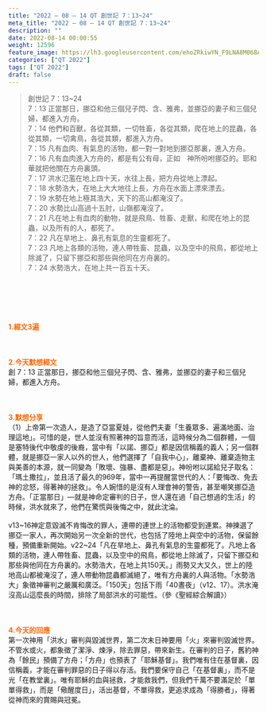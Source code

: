 ```yaml
---
title: "2022 – 08 – 14 QT 創世記 7：13~24"
meta_title: "2022 – 08 – 14 QT 創世記 7：13~24"
description: ""
date: 2022-08-14 00:00:55
weight: 12596
feature_image: https://lh3.googleusercontent.com/ehoZRkiwYN_F9LNA8M068AYxt73EavCZno-PD1cJRuf5BbSkQVUWr3gNEbt5kSs28Pb_Elg17kSrtf9ybWvojWoMV6I4tPM3vGRGDq6GkKkPdL2Gut4QAIw4-uykKUAtNiKgQKntvsU=w800
categories: ["QT 2022"]
tags: ["QT 2022"]
draft: false
---
```


<blockquote>創世記 7：13~24<br />
7：13 正當那日，挪亞和他三個兒子閃、含、雅弗，並挪亞的妻子和三個兒婦，都進入方舟。<br />
7：14 他們和百獸，各從其類，一切牲畜，各從其類，爬在地上的昆蟲，各從其類，一切禽鳥，各從其類，都進入方舟。<br />
7：15 凡有血肉、有氣息的活物，都一對一對地到挪亞那裏，進入方舟。<br />
7：16 凡有血肉進入方舟的，都是有公有母，正如　神所吩咐挪亞的。耶和華就把他關在方舟裏頭。<br />
7：17 洪水氾濫在地上四十天，水往上長，把方舟從地上漂起。<br />
7：18 水勢浩大，在地上大大地往上長，方舟在水面上漂來漂去。<br />
7：19 水勢在地上極其浩大，天下的高山都淹沒了。<br />
7：20 水勢比山高過十五肘，山嶺都淹沒了。<br />
7：21 凡在地上有血肉的動物，就是飛鳥、牲畜、走獸，和爬在地上的昆蟲，以及所有的人，都死了。<br />
7：22 凡在旱地上、鼻孔有氣息的生靈都死了。<br />
7：23 凡地上各類的活物，連人帶牲畜、昆蟲，以及空中的飛鳥，都從地上除滅了，只留下挪亞和那些與他同在方舟裏的。<br />
7：24 水勢浩大，在地上共一百五十天。</blockquote><br />
&nbsp;<br />
<br />
&nbsp;<br />
<br />
<span style="color: #ff6600;"><strong>1.經文3遍</strong></span><br />
<br />
&nbsp;<br />
<br />
<span style="color: #ff6600;"><strong>2.今天默想經文<br />
</strong></span>創 7：13 正當那日，挪亞和他三個兒子閃、含、雅弗，並挪亞的妻子和三個兒婦，都進入方舟。<br />
<br />
&nbsp;<br />
<br />
<strong><span style="color: #ff6600;">3.默想分享<br />
</span></strong>（1）上帝第一次造人，是造了亞當夏娃，從他們夫妻「生養眾多、遍滿地面、治理這地」。可惜的是，世人並沒有照著神的旨意而活，這時候分為二個群體，一個是塞特後代中敬虔的後裔，當中有「以諾、挪亞」都是因信稱義的義人；另一個群體，就是挪亞一家人以外的世人，他們選擇了「自我中心」，離棄神、離棄造物主與美善的本源，就一同變為「敗壞、強暴、盡都是惡」。神吩咐以諾給兒子取名：「瑪土撒拉」，並且活了最久的969年，當中一再提醒當世代的人：「要悔改、免去神的忿怒，得著神的拯救」。令人婉惜的是沒有人理會神的警告，甚至嘲笑挪亞造方舟。「正當那日」—就是神命定審判的日子，世人還在過「自己想過的生活」的時候，洪水就來了，他們在驚慌與後悔之中，就此沈淪。<br />
<br />
v13~16神定意毀滅不肯悔改的罪人，連帶的連世上的活物都受到連累。神揀選了挪亞一家人，再次開始另一次全新的世代，也包括了陸地上與空中的活物，保留餘種，預備重新開始。v22~24「凡在旱地上、鼻孔有氣息的生靈都死了。凡地上各類的活物，連人帶牲畜、昆蟲，以及空中的飛鳥，都從地上除滅了，只留下挪亞和那些與他同在方舟裏的。水勢浩大，在地上共150天。」雨勢又大又久，世上的陸地高山都被淹沒了，連人帶動物昆蟲都滅絕了，唯有方舟裏的人與活物。「水勢浩大」象徵神審判之嚴厲和廣泛。「150天」包括下雨「40晝夜」（v12、17）。洪水淹沒高山這麼長的時間，排除了局部洪水的可能性。（參《聖經綜合解讀》）<br />
<br />
&nbsp;<br />
<br />
<strong><span style="color: #ff6600;">4.今天的回應<br />
</span></strong>第一次神用「洪水」審判與毀滅世界，第二次末日神要用「火」來審判毀滅世界。不管水或火，都象徵了潔淨、煉淨，除去罪惡，帶來新生。在審判的日子，舊約神為「餘民」預備了方舟；「方舟」也預表了「耶穌基督」。我們唯有住在基督裏，因信稱義，才能在審判罪惡的日子得以存活。我們要保守自己「在基督裏」，而不是光「在教堂裏」。唯有耶穌的血與拯救，才能救我們，但我們千萬不要滿足於「單單得救」，而是「儆醒度日」，活出基督，不單得救，更追求成為「得勝者」，得著從神而來的賞賜與冠冕。
        